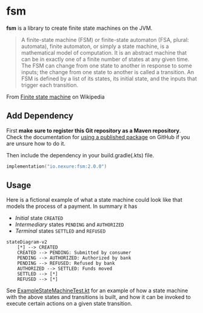 # fsm
**fsm** is a library to create finite state machines on the JVM.

 > A finite-state machine (FSM) or finite-state automaton (FSA, plural: automata), finite automaton, or simply a state machine, is a mathematical model of computation. It is an abstract machine that can be in exactly one of a finite number of states at any given time. The FSM can change from one state to another in response to some inputs; the change from one state to another is called a transition. An FSM is defined by a list of its states, its initial state, and the inputs that trigger each transition.

From [Finite state machine](https://en.wikipedia.org/wiki/Finite-state_machine) on Wikipedia

## Add Dependency
First **make sure to register this Git repository as a Maven repository**. Check the documentation for [using a published package](https://docs.github.com/en/packages/working-with-a-github-packages-registry/working-with-the-gradle-registry#using-a-published-package) on GitHub if you are unsure how to do it. 

Then include the dependency in your build.gradle(.kts) file.
```kotlin
implementation("io.nexure:fsm:2.0.0")
```

 ## Usage
 Here is a fictional example of what a state machine could look like that models the process of a
 payment. In summary it has
 - _Initial_ state `CREATED`
 - _Intermediary_ states `PENDING` and `AUTHORIZED`
 - _Terminal_ states `SETTLED` and `REFUSED`

 ```mermaid
 stateDiagram-v2
     [*] --> CREATED
     CREATED --> PENDING: Submitted by consumer
     PENDING --> AUTHORIZED: Authorized by bank
     PENDING --> REFUSED: Refused by bank
     AUTHORIZED --> SETTLED: Funds moved
     SETTLED --> [*]
     REFUSED --> [*]
 ```

See [ExampleStateMachineTest.kt](lib/src/test/kotlin/io/nexure/fsm/ExampleStateMachine.kt) for an
example of how a state machine with the above states and transitions is built, and how it can
be invoked to execute certain actions on a given state transition.
